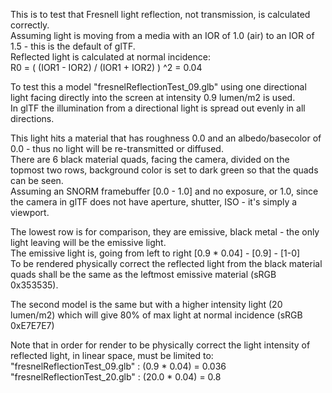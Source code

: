 This is to test that Fresnell light reflection, not transmission, is calculated correctly.  
Assuming light is moving from a media with an IOR of 1.0 (air) to an IOR of 1.5 - this is the default of glTF.  
Reflected light is calculated at normal incidence:  
R0 = ( (IOR1 - IOR2) / (IOR1 + IOR2) ) ^2 = 0.04  
  
To test this a model "fresnelReflectionTest_09.glb" using one directional light facing directly into the screen at intensity 0.9 lumen/m2 is used.  
In glTF the illumination from a directional light is spread out evenly in all directions.  
  
This light hits a material that has roughness 0.0 and an albedo/basecolor of 0.0 - thus no light will be re-transmitted or diffused.  
There are 6 black material quads, facing the camera, divided on the topmost two rows, background color is set to dark green so that the quads can be seen.  
Assuming an SNORM framebuffer [0.0 - 1.0] and no exposure, or 1.0, since the camera in glTF does not have aperture, shutter, ISO - it's simply a viewport.  
  
The lowest row is for comparison, they are emissive, black metal - the only light leaving will be the emissive light.  
The emissive light is, going from left to right [0.9 * 0.04] - [0.9] - [1-0]  
To be rendered physically correct the reflected light from the black material quads shall be the same as the leftmost emissive material (sRGB 0x353535).  
  
The second model is the same but with a higher intensity light (20 lumen/m2) which will give 80% of max light at normal incidence (sRGB 0xE7E7E7)  

Note that in order for render to be physically correct the light intensity of reflected light, in linear space, must be limited to:  
"fresnelReflectionTest_09.glb" : (0.9 * 0.04) = 0.036  
"fresnelReflectionTest_20.glb" : (20.0 * 0.04) = 0.8  

